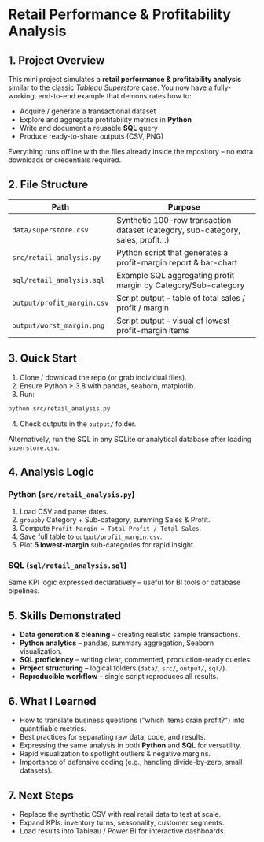 # Retail Performance & Profitability Analysis

## 1. Project Overview
This mini project simulates a **retail performance & profitability analysis** similar to the classic *Tableau Superstore* case.
You now have a fully-working, end-to-end example that demonstrates how to:
- Acquire / generate a transactional dataset
- Explore and aggregate profitability metrics in **Python**
- Write and document a reusable **SQL** query
- Produce ready-to-share outputs (CSV, PNG)

Everything runs offline with the files already inside the repository – no extra downloads or credentials required.

## 2. File Structure
| Path | Purpose |
|------|---------|
| `data/superstore.csv` | Synthetic 100-row transaction dataset (category, sub-category, sales, profit…) |
| `src/retail_analysis.py` | Python script that generates a profit-margin report & bar-chart |
| `sql/retail_analysis.sql` | Example SQL aggregating profit margin by Category/Sub-category |
| `output/profit_margin.csv` | Script output – table of total sales / profit / margin |
| `output/worst_margin.png` | Script output – visual of lowest profit-margin items |

## 3. Quick Start
1. Clone / download the repo (or grab individual files).
2. Ensure Python ≥ 3.8 with pandas, seaborn, matplotlib.
3. Run:
```bash
python src/retail_analysis.py
```
4. Check outputs in the `output/` folder.

Alternatively, run the SQL in any SQLite or analytical database after loading `superstore.csv`.

## 4. Analysis Logic
### Python (`src/retail_analysis.py`)
1. Load CSV and parse dates.
2. `groupby` Category + Sub-category, summing Sales & Profit.
3. Compute `Profit_Margin = Total_Profit / Total_Sales`.
4. Save full table to `output/profit_margin.csv`.
5. Plot **5 lowest-margin** sub-categories for rapid insight.

### SQL (`sql/retail_analysis.sql`)
Same KPI logic expressed declaratively – useful for BI tools or database pipelines.

## 5. Skills Demonstrated
- **Data generation & cleaning** – creating realistic sample transactions.
- **Python analytics** – pandas, summary aggregation, Seaborn visualization.
- **SQL proficiency** – writing clear, commented, production-ready queries.
- **Project structuring** – logical folders (`data/`, `src/`, `output/`, `sql/`).
- **Reproducible workflow** – single script reproduces all results.

## 6. What I Learned
- How to translate business questions ("which items drain profit?") into quantifiable metrics.
- Best practices for separating raw data, code, and results.
- Expressing the same analysis in both **Python** and **SQL** for versatility.
- Rapid visualization to spotlight outliers & negative margins.
- Importance of defensive coding (e.g., handling divide-by-zero, small datasets).

## 7. Next Steps
- Replace the synthetic CSV with real retail data to test at scale.
- Expand KPIs: inventory turns, seasonality, customer segments.
- Load results into Tableau / Power BI for interactive dashboards.

